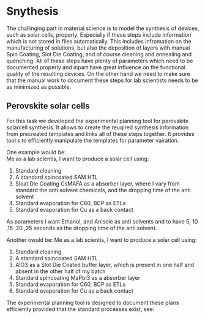 # Snythesis

The challinging part in material science is to model the synthesis of devices, such as solar cells, properly. Especially if these steps include information which is not stored in files automatically. This includes infromation on the manufacturing of solutions, but also the deposition of layers with manual Spin Coating, Slot Die Coating, and of course cleaning and annealing and quenching. All of these steps have plenty of parameters which need to be documented properly and inpart have great influence on the functional quality of the resulting devices. On the other hand we need to make sure that the manual work to document these steps for lab scientists needs to be as minimized as possible.


## Perovskite solar cells
For this task we developed the experimental planning tool for perovskite solarcell synthesis. It allows to create the reuqired synthesis information from precreated templates and links all of these steps together. It provides tool s to efficiently manipulate the templates for parameter vairation. 

One example would be:  
Me as a lab scientis, I want to produce a solar cell using:
1. Standard cleaning
2. A standard spincoated SAM HTL
3. Sloat Die Coating CsMAFA as a absorber layer, where I vary from standard the anti solvent chemicals, and the dropping time of the anti solvent
4. Standard evaporation for C60, BCP as ETLs
5. Standard evaporation for Cu as a back contact

As parameters I want Ethanol, and Anisole as anti solvents and to have 5, 10 ,15 ,20 ,25 seconds as the dropping time of the anti solvent.

Another owuld be:
Me as a lab scientis, I want to produce a solar cell using:
1. Standard cleaning
2. A standard spincoated SAM HTL
3. AlO3 as a Slot Die Coated buffer layer, which is present in one half and absent in the other half of my batch
4. Standard spincoating MaPbI3 as a absorber layer
5. Standard evaporation for C60, BCP as ETLs
6. Standard evaporation for Cu as a back contact

The experimental planning tool is designed to document these plans efficiently provided that the standard processes exist, see: 
